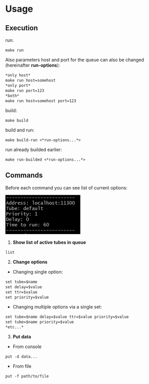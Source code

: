 # Usage

## Execution

run:
```
make run
```

Also parameters host and port for the queue can also be changed (hereinafter **run-options**):

```
*only host*  
make run host=somehost
*only port*  
make run port=123
*both*  
make run host=somehost port=123
```

build:
```
make build
```

build and run:
```
make build-run <*run-options...*>
```

run already builded earlier:
```
make run-builded <*run-options...*>
```

## Commands

Before each command you can see list of current options:  
  
![Alt text](/.documentation/images/options.png "List of options")  
  

1. **Show list of active tubes in queue**
```
list
```

2. **Change options**

- Changing single option:
```
set tube=$name
set delay=$value
set ttr=$value
set priority=$value
```

- Changing multiple options via a single set:
```
set tube=$name delay=$value ttr=$value priority=$value
set tube=$name priority=$value
*etc...*
```

3. **Put data**

- From console
```
put -d data...
```

- From file
```
put -f path/to/file
```
